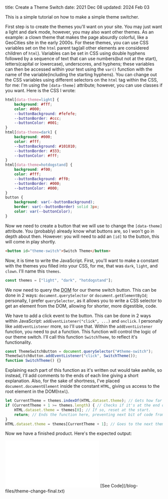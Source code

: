 title: Create a Theme Switch
date: 2021 Dec 08
updated: 2024 Feb 03

This is a simple tutorial on how to make a simple theme switcher.

First step is to create the themes you'll want on your site. You may just want a light and dark mode, however, you may also want other themes. As an example: a clown theme that makes the page absurdly colorful, like a GeoCities site in the early 2000s. For these themes, you can use CSS variables set on the `html` parent tag(all other elements are considered children of `html`). Variables can be set in CSS using double hyphens followed by a sequence of text that can use numbers(but not at the start), letters(capital or lowercase), underscores, and hyphens; these variables can then be accessed within your text using the `var()` function with the name of the variable(including the starting hyphens). You can change out the CSS variables using different selectors on the `html` tag within the CSS, for me: I'm using the `[data-theme]` attribute; however, you can use classes if you want. Here is the CSS I wrote:

```css
html[data-theme=light] {
    background: #fff;
    color: #000;
    --buttonBackground: #fefefe;
    --buttonBorder: #ccc;
    --buttonColor: #001;
}
html[data-theme=dark] {
    background: #000;
    color: #fff;
    --buttonBackground: #101010;
    --buttonBorder: #333;
    --buttonColor: #fff;
}
html[data-theme=hotdogstand] {
    background: #f00;
    color: #fff;
    --buttonBackground: #ff0;
    --buttonBorder: #000;
    --buttonColor: #000;
}
button {
    background: var(--buttonBackground);
    border: var(--buttonBorder) solid 3px;
    color: var(--buttonColor);
}
```

Now we need to create a button that we will use to change the `[data-theme]` attribute. You (probably) already know what buttons are, so I won't go in depth about then. However: you will need to add an `[id]` to the button, this will come in play shortly.

```html
<button id="theme-switch">Switch Theme</button>
```

Now, it is time to write the JavaScript. First, you'll want to make a constant with the themes you filled into your CSS, for me, that was `dark`, `light`, and `clown`. I'll name this `themes`.

```javascript
const themes = ["light", "dark", "hotdogstand"];
```

We now need to query the <abbr title="Document Object Model">DOM</abbr> for our theme switch button. This can be done in 2 ways: `document.querySelector` or `document.getElementById`; personally, I prefer `querySelector`, as it allows you to write a CSS selector to get an element from the DOM, allowing for shorter, more digestible, code.

We have to add a click event to the button. This can be done in 2 ways within JavaScript: `addEventListener("click", ...)` and `onclick`. I personally like `addEventListener` more, so I'll use that. Within the `addEventListener` function, you need to put a function. This function will control the logic of our theme switch. I'll call this function `SwitchTheme`, to reflect it's functionality.

```javascript
const ThemeSwitchButton = document.querySelector("#theme-switch");
ThemeSwitchButton.addEventListener("click", SwitchTheme());
function SwitchTheme() {}
```

Explaining each part of this function as it's written out would take awhile, so instead, I'll add comments to the ends of each line giving a short explanation. Also, for the sake of shortness, I've placed `document.documentElement` inside the constant `HTML`, giving us access to the root element in the DOM(`html`).

```javascript
let CurrentTheme = themes.indexOf(HTML.dataset.theme); // Gets how far in the current theme is into the "themes" constant.
if (CurrentTheme + 1 >= themes.length) { // Checks if it's at the end of the array,
    HTML.dataset.theme = themes[0]; // If so, reset at the start.
    return; // Ends the function here, preventing next bit of code from running.
}
HTML.dataset.theme = themes[CurrentTheme + 1]; // Goes to the next theme.
```

Now we have a finished product. Here's the expected output:

<iframe id="finalProduct" src="/blog-files/theme-change-final.html" style="border:none"></iframe>
[See Code](/blog-files/theme-change-final.txt)
